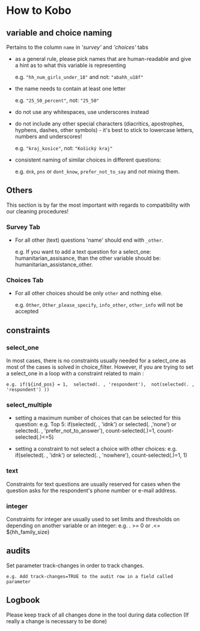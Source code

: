 # How to Kobo


## variable and choice naming

Pertains to the column `name` in _'survey'_ and _'choices'_ tabs

- as a general rule, please pick names that are human-readable and give a hint as to what this variable is representing

    e.g. `"hh_num_girls_under_18"` and not: `"abahh_u18f"`

- the name needs to contain at least one letter

    e.g. ` "25_50_percent" `, not: `"25_50" `

- do not use any whitespaces, use underscores instead
- do not include any other special characters (diacritics, apostrophes, hyphens, dashes, other symbols) - it's best to stick to lowercase letters, numbers and underscores!

    e.g. ` "kraj_kosice" `, not: `"Košický kraj"`

- consistent naming of similar choices in different questions:

    e.g. `dnk`, `pns` or `dont_know`, `prefer_not_to_say` and not mixing them.
   
## Others

This section is by far the most important with regards to compatibility with our cleaning procedures!

### Survey Tab

- For all other (text) questions 'name' should end with `_other`. 

    e.g. If you want to add a text question for a select_one: humanitarian_assisance, than the other variable should be: humanitarian_assistance_other. 

### Choices Tab

- For all other choices should be only `other` and nothing else. 
 
    e.g. `Other`, `Other_please_specify`, `info_other`, `other_info` will not be accepted

## constraints

### select_one

In most cases, there is no constraints usually needed for a select_one as most of the cases is solved in choice_filter. However, if you are trying to set a select_one in a loop with a constraint related to main :

    e.g. if(${ind_pos} = 1,  selected(. , 'respondent'),  not(selected(. , 'respondent') ))

### select_multiple

- setting a maximum number of choices that can be selected for this question:
    e.g. Top 5: if(selected(. , 'idnk') or selected(. ,'none') or selected(. , 'prefer_not_to_answer'), count-selected(.)=1, count-selected(.)<=5)
    
- setting a constraint to not select a choice with other choices:
    e.g. if(selected(. , 'idnk') or selected(. , 'nowhere'), count-selected(.)=1, 1)

### text

Constraints for text questions are usually reserved for cases when the question asks for the respondent's phone number or e-mail address.

### integer

Constraints for integer are usually used to set limits and thresholds on depending on another variable or an integer:
    e.g. . >= 0 or .<= ${hh_family_size}

## audits

Set parameter track-changes in order to track changes.

    e.g. Add track-changes=TRUE to the audit row in a field called parameter

## Logbook

Please keep track of all changes done in the tool during data collection (If really a change is necessary to be done)
